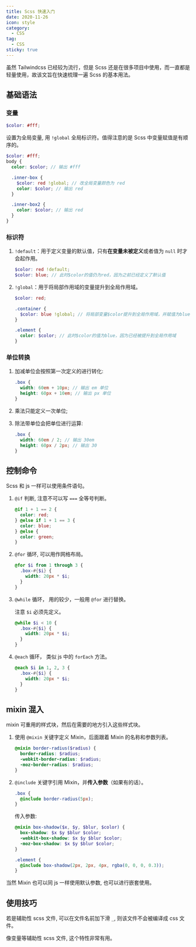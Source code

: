 ```yaml
---
title: Scss 快速入门
date: 2020-11-26
icon: style
category:
  - CSS
tag:
  - CSS
sticky: true
---
```


虽然 Tailwindcss 已经较为流行，但是 Scss 还是在很多项目中使用，而一直都是轻量使用，故该文旨在快速梳理一遍 Scss 的基本用法。

## 基础语法

### 变量

```scss
$color: #fff;
```

设置为全局变量, 用 `!global` 全局标识符。值得注意的是 Scss 中变量赋值是有顺序的。

```scss
$color: #fff;
body {
  color: $color; // 输出 #fff

  .inner-box {
    $color: red !global; // 改全局变量颜色为 red
    color: $color; // 输出 red
  }

  .inner-box2 {
    color: $color; // 输出 red
  }
}
```

### 标识符

1. `!default`：用于定义变量的默认值，只有**在变量未被定义**或者值为 `null` 时才会起作用。

   ```scss
   $color: red !default;
   $color: blue; // 此时$color的值仍为red，因为之前已经定义了默认值
   ```

2. `!global`：用于将局部作用域的变量提升到全局作用域。

   ```scss
   $color: red;

   .container {
     $color: blue !global; // 将局部变量$color提升到全局作用域，并赋值为blue
   }

   .element {
     color: $color; // 此时$color的值为blue，因为已经被提升到全局作用域
   }
   ```

### 单位转换

1. 加减单位会按照第一次定义的进行转化:

   ```scss
   .box {
     width: 60em + 10px; // 输出 em 单位
     height: 60px + 10em; // 输出 px 单位
   }
   ```

2. 乘法只能定义一次单位;
3. 除法带单位会把单位进行运算:

   ```scss
   .box {
     width: 60em / 2; // 输出 30em
     height: 60px / 2px; // 输出 30
   }
   ```

## 控制命令

Scss 和 js 一样可以使用条件语句。

1. `@if` 判断, 注意不可以写 `===` 全等号判断。

   ```scss
   @if 1 + 1 == 2 {
     color: red;
   } @else if 1 + 1 == 3 {
     color: blue;
   } @else {
     color: green;
   }
   ```

2. `@for` 循环, 可以用作网格布局。

   ```scss
   @for $i from 1 through 3 {
     .box-#{$i} {
       width: 20px * $i;
     }
   }
   ```

3. `@while` 循环， 用的较少，一般用 `@for` 进行替换。

   注意 `$i` 必须先定义。

   ```scss
   @while $i < 10 {
     .box-#{$i} {
       width: 20px * $i;
     }
   }
   ```

4. `@each` 循环， 类似 js 中的 `forEach` 方法。

   ```scss
   @each $i in 1, 2, 3 {
     .box-#{$i} {
       width: 20px * $i;
     }
   }
   ```

## mixin 混入

mixin 可重用的样式块，然后在需要的地方引入这些样式块。

1. 使用 `@mixin` 关键字定义 Mixin，后面跟着 Mixin 的名称和参数列表。

   ```scss
   @mixin border-radius($radius) {
     border-radius: $radius;
     -webkit-border-radius: $radius;
     -moz-border-radius: $radius;
   }
   ```

2. `@include` 关键字引用 Mixin，并**传入参数**（如果有的话）。

   ```scss
   .box {
     @include border-radius(5px);
   }
   ```

   传入参数:

   ```scss
   @mixin box-shadow($x, $y, $blur, $color) {
     box-shadow: $x $y $blur $color;
     -webkit-box-shadow: $x $y $blur $color;
     -moz-box-shadow: $x $y $blur $color;
   }

   .element {
     @include box-shadow(2px, 2px, 4px, rgba(0, 0, 0, 0.3));
   }
   ```

当然 Mixin 也可以同 js 一样使用默认参数, 也可以进行嵌套使用。

## 使用技巧

若是辅助性 scss 文件, 可以在文件名前加下滑 `_`, 则该文件不会被编译成 css 文件。

像变量等辅助性 scss 文件, 这个特性非常有用。
